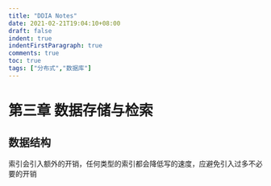 ```yaml
---
title: "DDIA Notes"
date: 2021-02-21T19:04:10+08:00
draft: false
indent: true
indentFirstParagraph: true
comments: true
toc: true
tags: ["分布式","数据库"]
---
```


# 第三章 数据存储与检索

## 数据结构

索引会引入额外的开销，任何类型的索引都会降低写的速度，应避免引入过多不必要的开销

